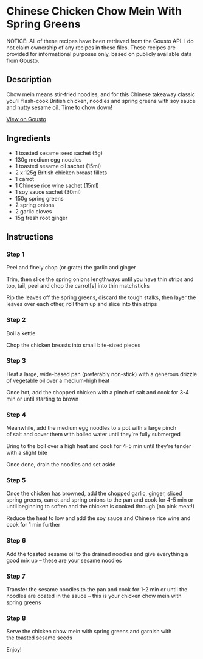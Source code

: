 # Chinese Chicken Chow Mein With Spring Greens

NOTICE: All of these recipes have been retrieved from the Gousto API. I do not claim ownership of any recipes in these files. These recipes are provided for informational purposes only, based on publicly available data from Gousto.

## Description

Chow mein means stir-fried noodles, and for this Chinese takeaway classic you'll flash-cook British chicken, noodles and spring greens with soy sauce and nutty sesame oil. Time to chow down!

[View on Gousto](https://www.gousto.co.uk/recipes/cookbook/chinese-chicken-chow-mein-with-spring-greens)

## Ingredients

- 1 toasted sesame seed sachet (5g)
- 130g medium egg noodles
- 1 toasted sesame oil sachet (15ml)
- 2 x 125g British chicken breast fillets
- 1 carrot
- 1 Chinese rice wine sachet (15ml)
- 1 soy sauce sachet (30ml)
- 150g spring greens
- 2 spring onions
- 2 garlic cloves
- 15g fresh root ginger

## Instructions


### Step 1

Peel and finely chop (or grate) the garlic and ginger

Trim, then slice the spring onions lengthways until you have thin strips and top, tail, peel and chop the carrot<span class="text-danger">[s]</span> into thin matchsticks

Rip the leaves off the spring greens, discard the tough stalks, then layer the leaves over each other, roll them up and slice into thin strips


### Step 2

Boil a kettle

Chop the chicken breasts into small bite-sized pieces


### Step 3

Heat a large, wide-based pan (preferably non-stick) with a generous drizzle of vegetable oil over a medium-high heat

Once hot, add the chopped chicken with a pinch of salt and cook for 3-4 min or until starting to brown


### Step 4

Meanwhile, add the medium egg noodles to a pot with a large pinch of salt and cover them with boiled water until they're fully submerged

Bring to the boil over a high heat and cook for 4-5 min until they're tender with a slight bite

Once done, drain the noodles and set aside


### Step 5

Once the chicken has browned, add the chopped garlic, ginger, sliced spring greens, carrot and spring onions to the pan and cook for 4-5 min or until beginning to soften and the chicken is cooked through (no pink meat!)

Reduce the heat to low and add the soy sauce and Chinese rice wine and cook for 1 min further


### Step 6

Add the toasted sesame oil to the drained noodles and give everything a good mix up – these are your sesame noodles


### Step 7

Transfer the sesame noodles to the pan and cook for 1-2 min or until the noodles are coated in the sauce – this is your chicken chow mein with spring greens

### Step 8

Serve the chicken chow mein with spring greens and garnish with the toasted sesame seeds

Enjoy!

